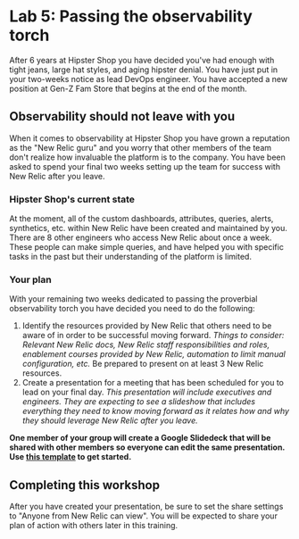 # Lab 5: Passing the observability torch

After 6 years at Hipster Shop you have decided you've had enough with tight jeans, large hat styles, and aging hipster denial. You have just put in your two-weeks notice as lead DevOps engineer. You have accepted a new position at Gen-Z Fam Store that begins at the end of the month.

## Observability should not leave with you
When it comes to observability at Hipster Shop you have grown a reputation as the "New Relic guru" and you worry that other members of the team don't realize how invaluable the platform is to the company. You have been asked to spend your final two weeks setting up the team for success with New Relic after you leave. 

### Hipster Shop's current state 

At the moment, all of the custom dashboards, attributes, queries, alerts, synthetics, etc. within New Relic have been created and maintained by you. There are 8 other engineers who access New Relic about once a week. These people can make simple queries, and have helped you with specific tasks in the past but their understanding of the platform is limited.

### Your plan 
With your remaining two weeks dedicated to passing the proverbial observability torch you have decided you need to do the following:

1. Identify the resources provided by New Relic that others need to be aware of in order to be successful moving forward. *Things to consider: Relevant New Relic docs, New Relic staff responsibilities and roles, enablement courses provided by New Relic, automation to limit manual configuration, etc.* Be prepared to present on at least 3 New Relic resources. 
2. Create a presentation for a meeting that has been scheduled for you to lead on your final day. *This presentation will include executives and engineers. They are expecting to see a slideshow that includes everything they need to know moving forward as it relates how and why they should leverage New Relic after you leave.*

**One member of your group will create a Google Slidedeck that will be shared with other members so everyone can edit the same presentation. Use [this template](https://docs.google.com/presentation/d/144l0xoRWgLmFuQCgvv-CdURrDlO8-KsldJE_Rm2V98E/edit?usp=sharing) to get started.**
 
## Completing this workshop
After you have created your presentation, be sure to set the share settings to "Anyone from New Relic can view". You will be expected to share your plan of action with others later in this training.  
